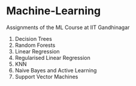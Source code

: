 # Machine-Learning
Assignments of the ML Course at IIT Gandhinagar

1. Decision Trees
2. Random Forests
3. Linear Regression
4. Regularised Linear Regression
5. KNN
6. Naive Bayes and Active Learning
7. Support Vector Machines
